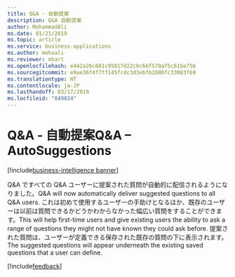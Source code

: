```yaml
---
title: Q&A - 自動提案
description: Q&A 自動提案
author: MohammadAli
ms.date: 01/21/2019
ms.topic: article
ms.service: business-applications
ms.author: mohaali
ms.reviewer: mhart
ms.openlocfilehash: e442a26c681c95817d22c0c66f570af5c61be756
ms.sourcegitcommit: e9ae36f4f7ff145fcdc3d3ebfb2080fc33083f69
ms.translationtype: HT
ms.contentlocale: ja-JP
ms.lasthandoff: 03/17/2019
ms.locfileid: "849824"
---
```

#  <a name="qa--autosuggestions"></a><span data-ttu-id="88b61-103">Q&A - 自動提案</span><span class="sxs-lookup"><span data-stu-id="88b61-103">Q&A – AutoSuggestions</span></span>
[!include[business-intelligence banner](../../../includes/business-intelligence.md)]


<span data-ttu-id="88b61-104">Q&A ですべての Q&A ユーザーに提案された質問が自動的に配信されるようになりました。</span><span class="sxs-lookup"><span data-stu-id="88b61-104">Q&A will now automatically deliver suggested questions to all Q&A users.</span></span> <span data-ttu-id="88b61-105">これは初めて使用するユーザーの手助けとなるほか、既存のユーザーは以前は質問できるかどうかわからなかった幅広い質問をすることができます。</span><span class="sxs-lookup"><span data-stu-id="88b61-105">This will help first-time users and give existing users the ability to ask a range of questions they might not have known they could ask before.</span></span> <span data-ttu-id="88b61-106">提案された質問は、ユーザーが定義できる保存された既存の質問の下に表示されます。</span><span class="sxs-lookup"><span data-stu-id="88b61-106">The suggested questions will appear underneath the existing saved questions that a user can define.</span></span>

[!include[feedback](../../includes/service-feedback.md)]